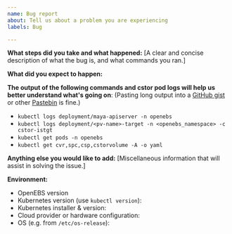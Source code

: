 ```yaml
---
name: Bug report
about: Tell us about a problem you are experiencing
labels: Bug

---
```


**What steps did you take and what happened:**
[A clear and concise description of what the bug is, and what commands you ran.]


**What did you expect to happen:**


**The output of the following commands and cstor pod logs will help us better understand what's going on**:
(Pasting long output into a [GitHub gist](https://gist.github.com) or other [Pastebin](https://pastebin.com/) is fine.)

* `kubectl logs deployment/maya-apiserver -n openebs`
* `kubectl logs deployment/<pv-name>-target -n <openebs_namespace> -c cstor-istgt`
* `kubectl get pods -n openebs`
* `kubectl get cvr,spc,csp,cstorvolume -A -o yaml`

**Anything else you would like to add:**
[Miscellaneous information that will assist in solving the issue.]


**Environment:**
- OpenEBS version
- Kubernetes version (use `kubectl version`):
- Kubernetes installer & version:
- Cloud provider or hardware configuration:
- OS (e.g. from `/etc/os-release`):

